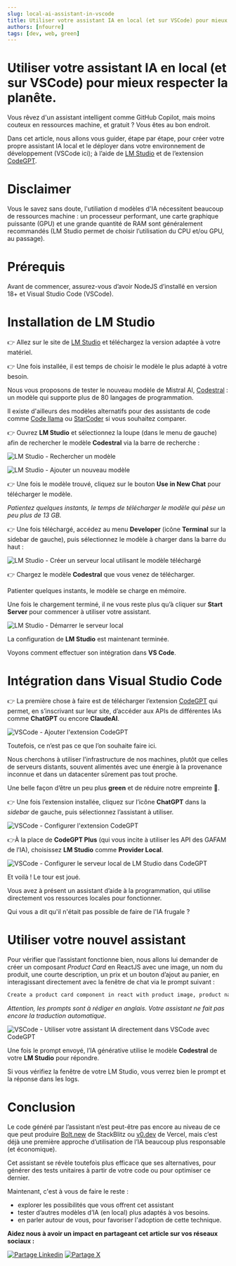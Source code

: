 ```yaml
---
slug: local-ai-assistant-in-vscode
title: Utiliser votre assistant IA en local (et sur VSCode) pour mieux respecter la planête.
authors: [nfourre]
tags: [dev, web, green]
---
```


# Utiliser votre assistant IA en local (et sur VSCode) pour mieux respecter la planête.

Vous rêvez d'un assistant intelligent comme GitHub Copilot, mais moins couteux en ressources machine, et gratuit ? Vous êtes au bon endroit.

<!-- truncate -->

Dans cet article, nous allons vous guider, étape par étape, pour créer votre propre assistant IA local et le déployer dans votre environnement de développement (VSCode ici); à l’aide de [LM Studio](https://lmstudio.ai/) et de l’extension [CodeGPT](https://docs.codegpt.co/docs/tutorial-basics/installation).

# Disclaimer

Vous le savez sans doute, l'utiliation d modèles d'IA nécessitent beaucoup de ressources machine : un processeur performant, une carte graphique puissante (GPU) et une grande quantité de RAM sont généralement recommandés (LM Studio permet de choisir l’utilisation du CPU et/ou GPU, au passage).

# Prérequis

Avant de commencer, assurez-vous d’avoir NodeJS d’installé en version 18+ et Visual Studio Code (VSCode).

# Installation de LM Studio

👉 Allez sur le site de [LM Studio](https://lmstudio.ai/download) et téléchargez la version adaptée à votre matériel.

👉 Une fois installée, il est temps de choisir le modèle le plus adapté à votre besoin.

Nous vous proposons de tester le nouveau modèle de Mistral AI, [Codestral](https://mistral.ai/fr/news/codestral/) : un modèle qui supporte plus de 80 langages de programmation. 

Il existe d'ailleurs des modèles alternatifs pour des assistants de code comme [Code llama](https://codellama.dev/about) ou [StarCoder](https://github.com/bigcode-project/starcoder) si vous souhaitez comparer.

👉 Ouvrez **LM Studio** et sélectionnez la loupe (dans le menu de gauche) afin de rechercher le modèle **Codestral** via la barre de recherche :

![LM Studio - Rechercher un modèle](lm-studio-1.webp)

![LM Studio - Ajouter un nouveau modèle](lm-studio-2.webp)

👉 Une fois le modèle trouvé, cliquez sur le bouton **Use in New Chat** pour télécharger le modèle.

*Patientez quelques instants, le temps de télécharger le modèle qui pèse un peu plus de 13 GB.*

👉 Une fois téléchargé, accédez au menu **Developer** (icône **Terminal** sur la sidebar de gauche), puis sélectionnez le modèle à charger dans la barre du haut :

![LM Studio - Créer un serveur local utilisant le modèle téléchargé](lm-studio-3.webp)

👉 Chargez le modèle **Codestral** que vous venez de télécharger. 

Patienter quelques instants, le modèle se charge en mémoire. 

Une fois le chargement terminé, il ne vous reste plus qu’à cliquer sur **Start Server** pour commencer à utiliser votre assistant.

![LM Studio - Démarrer le serveur local](lm-studio-4.webp)

La configuration de **LM Studio** est maintenant terminée. 

Voyons comment effectuer son intégration dans **VS Code**.

# Intégration dans Visual Studio Code

👉 La première chose à faire est de télécharger l’extension [CodeGPT](https://docs.codegpt.co/docs/tutorial-basics/installation) qui permet, en s’inscrivant sur leur site, d’accéder aux APIs de différentes IAs comme **ChatGPT** ou encore **ClaudeAI**.

![VSCode - Ajouter l'extension CodeGPT](vscode-1.webp)

Toutefois, ce n’est pas ce que l’on souhaite faire ici.

Nous cherchons à utiliser l'infrastructure de nos machines, plutôt que celles de serveurs distants, souvent alimentés avec une énergie à la provenance inconnue et dans un datacenter sûrement pas tout proche.

Une belle façon d’être un peu plus **green** et de réduire notre empreinte 🌱.


👉 Une fois l’extension installée, cliquez sur l’icône **ChatGPT** dans la *sidebar* de gauche, puis sélectionnez l’assistant à utiliser.

![VSCode - Configurer l'extension CodeGPT](vscode-2.webp)

👉À la place de **CodeGPT Plus** (qui vous incite à utiliser les API des GAFAM de l’IA), choisissez **LM Studio** comme **Provider Local**.

![VSCode - Configurer le serveur local de LM Studio dans CodeGPT](vscode-3.webp)

Et voilà ! Le tour est joué.

Vous avez à présent un assistant d’aide à la programmation, qui utilise directement vos ressources locales pour fonctionner.

Qui vous a dit qu'il n'était pas possible de faire de l'IA frugale ?

# Utiliser votre nouvel assistant

Pour vérifier que l’assistant fonctionne bien, nous allons lui demander de créer un composant *Product Card* en ReactJS avec une image, un nom du produit, une courte description, un prix et un bouton d’ajout au panier, en interagissant directement avec la fenêtre de chat via le prompt suivant :

```sh 
Create a product card component in react with product image, product name, short description, price and add to cart button
```

*Attention, les prompts sont à rédiger en anglais. Votre assistant ne fait pas encore la traduction automatique*.

![VSCode - Utiliser votre assistant IA directement dans VSCode avec CodeGPT](vscode-4.webp)

Une fois le prompt envoyé, l’IA générative utilise le modèle **Codestral**  de votre **LM Studio** pour répondre.

Si vous vérifiez la fenêtre de votre LM Studio, vous verrez bien le prompt et la réponse dans les logs.

# Conclusion

Le code généré par l’assistant n’est peut-être pas encore au niveau de ce que peut produire [Bolt.new](http://Bolt.new) de StackBlitz ou [v0.dev](http://v0.dev) de Vercel, mais c’est déjà une première approche d’utilisation de l’IA beaucoup plus responsable (et économique).

Cet assistant se révèle toutefois plus efficace que ses alternatives, pour générer des tests unitaires à partir de votre code ou pour optimiser ce dernier.

Maintenant, c'est à vous de faire le reste : 
- explorer les possibilités que vous offrent cet assistant 
- tester d’autres modèles d’IA (en local) plus adaptés à vos besoins. 
- en parler autour de vous, pour favoriser l'adoption de cette technique.


**Aidez nous à avoir un impact en partageant cet article sur vos réseaux sociaux :**

[![Partage Linkedin](../../../static/img/icon-linkedin.webp)](https://www.linkedin.com/sharing/share-offsite/?url=https%3A%2F%2Fblog.zatsit.fr%2Fblog%2Flocal-ai-assistant-in-vscode%2F)
[![Partage X](../../../static/img/icon-x.webp)](https://twitter.com/intent/tweet?text=https://blog.zatsit.fr/blog/local-ai-assistant-in-vscode)
